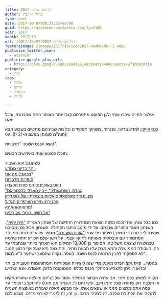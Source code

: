 ```yaml
---
title: לקראת אייקון 2017
author: נמרוד איזנברג
type: post
date: 2017-10-07T08:33:22+00:00
guid: https://aizenimr.wordpress.com/?p=2186
year: 2017
month: 2017/10
url: /2017/10/07/לקראת-אייקון-2017/
featureImage: /images/2017/10/icon2017-newheader-1.webp
publicize_twitter_user:
  - aizenimr
publicize_google_plus_url:
  - https://plus.google.com/108430814102045194842/posts/SfjmKHjn5je
category:
  - כללי
tags:
  - אגודה
  - אייקון
  - גיקיאדה
  - קהילה

---
```

אילוצי החיים עיכבו אותי ולכן הפוסט מתפרסם קצת יותר מאוחר ממה שתכננתי, ובכל זאת:

[כנס אייקון][1] למדע בדיוני, פנטזיה, משחקי תפקידים וכל מה שביניהם מתקיים בשבוע הבא (חוה"מ סוכות) בפעם ה-21 (!). יאי!

נושא הכנס השנה: "תרבויות".

תוכלו למצוא אותי באירועים הבאים:

[<span lang="he-IL">כשהנבל הוא הגיבור</span>][2]<span style="font-family:Liberation Serif, serif;"><span lang="en-US"><br /> </span></span>[<span lang="he-IL">יותר בדיוני ממדע</span>][3]<span style="font-family:Liberation Serif, serif;"><span lang="en-US"><br /> </span></span>[<span lang="he-IL">מי אני</span><span style="font-family:Liberation Serif, serif;"><span lang="en-US">? </span></span><span lang="he-IL">מה אני</span>][4]<span style="font-family:Liberation Serif, serif;"><span lang="en-US">?<br /> </span></span>[<span lang="he-IL">סופרות מדברות</span>][5]<span style="font-family:Liberation Serif, serif;"><span lang="en-US"><br /> </span></span>[<span lang="he-IL">ניווט באוקיינוס הסיפורת הקצרה</span>][6]<span style="font-family:Liberation Serif, serif;"><span lang="en-US"><br /> </span></span><span lang="en-US"><a href="http://program.iconfestival.org.il/icon2017/sessions/%D7%92%D7%91%D7%A8%D7%AA-%D7%94%D7%A9%D7%AA%D7%92%D7%A2%D7%AA-%E2%80%93-%D7%91%D7%99%D7%9F-%D7%94%D7%90%D7%A8%D7%9C%D7%99-%D7%9C%D7%91%D7%9C%D7%98%D7%A8%D7%99%D7%A7%D7%A1">"גברת, השתגעת?!" – בין הארלי לבלטריקס</a></span><span style="font-family:Liberation Serif, serif;"><span lang="en-US"><br /> </span></span>[<span lang="he-IL">מין</span><span style="font-family:Liberation Serif, serif;"><span lang="en-US">, </span></span><span lang="he-IL">מגדר ומולטיסקסואליות ביצירותיו של ג</span><span style="font-family:Liberation Serif, serif;"><span lang="en-US">'</span></span><span lang="he-IL">וס וידון</span>][7]<span style="font-family:Liberation Serif, serif;"><span lang="en-US"><br /> </span></span>[<span lang="he-IL">אבן ירח</span><span style="font-family:Liberation Serif, serif;"><span lang="en-US">: </span></span><span lang="he-IL">חידון הערפדים הגדול</span>][8]<span style="font-family:Liberation Serif, serif;"><span lang="en-US"><br /> </span></span>[<span lang="he-IL">מוהאהאהאהא</span>][9]<span style="font-family:Liberation Serif, serif;"><span lang="en-US">!<br /> </span></span>[<span lang="he-IL">על</span><span style="font-family:Liberation Serif, serif;"><span lang="en-US">-</span></span><span lang="he-IL">חושי</span><span style="font-family:Liberation Serif, serif;"><span lang="en-US">: </span></span><span lang="he-IL">גיבורי על בינינו</span><span style="font-family:Liberation Serif, serif;"><span lang="en-US">? </span></span>][10]

כמו בכל שנה, את הכנס מלווה הוצאת המהדורה החדשה של שנתון האגודה ["היה יהיה"][11]. השנתון מאגד סיפורים שנכתבו על ידי מיטב כותבי הקהילה. השנתון מכיל גם (מסיבה שאינה לי ברורה די הצורך) סיפור פרי עטי. ["אורה השבורה"][12] מספר על אדם דוחה במיוחד המתמודד עם אובססיה מעוותת לתיקון עצמי, על רקע עולם הכורע תחת קידמה טכנולוגית שיצאה משליטה. הסיפור בן 13,000 המילים הוא הארוך ביותר שכתבתי עד כה. העבודה הממושכת והמאומצת עליו תבעה מחיר, והתוצאה היא שעל אף הרצון הטוב לא הספקתי להכין הרצאה לכנס השנה. באסה. נקווה שהמצב ישתפר ב"עולמות".

בנוסף... [פרס גפן][13]! הפרס מוענק מדי שנה ליצירות המקוריות והמתורגמות הטובות ביותר בז'אנר. ניתן להצביע במהלך הכנס בקלפי הממוקמת בדוכן האגודה. אנא הצביעו!

מקווה לפגוש בכם מחר. אני אהיה הבחור הגמלוני והמרושל בג'ינס וחולצה שחורה גיקית או חולצת רוק שחורה שכל הזמן רעב, עייף וחם לו. אשמח אם תוכלו להיתקל בי ולומר עד כמה אתם מרוצים ממני או שונאים אותי. אני מבקש מאלה שיבחרו באופציה השנייה לתת לי את הכתובת שלכם. זה לצורכי מדגם. כן זהו, זה לגמרי לצורכי מדגם. נשבע לכם.

 [1]: http://2017.iconfestival.org.il/
 [2]: http://program.iconfestival.org.il/icon2017/sessions/%D7%9B%D7%A9%D7%94%D7%A0%D7%91%D7%9C-%D7%94%D7%95%D7%90-%D7%94%D7%92%D7%99%D7%91%D7%95%D7%A8
 [3]: http://program.iconfestival.org.il/icon2017/sessions/%D7%99%D7%95%D7%AA%D7%A8-%D7%91%D7%93%D7%99%D7%95%D7%A0%D7%99-%D7%9E%D7%9E%D7%93%D7%A2
 [4]: http://program.iconfestival.org.il/icon2017/sessions/%D7%9E%D7%99-%D7%90%D7%A0%D7%99-%D7%9E%D7%94-%D7%90%D7%A0%D7%99
 [5]: http://program.iconfestival.org.il/icon2017/sessions/%D7%A1%D7%95%D7%A4%D7%A8%D7%95%D7%AA-%D7%9E%D7%93%D7%91%D7%A8%D7%95%D7%AA
 [6]: http://program.iconfestival.org.il/icon2017/sessions/%D7%A0%D7%99%D7%95%D7%95%D7%98-%D7%91%D7%90%D7%95%D7%A7%D7%99%D7%99%D7%A0%D7%95%D7%A1-%D7%94%D7%A1%D7%99%D7%A4%D7%95%D7%A8%D7%AA-%D7%94%D7%A7%D7%A6%D7%A8%D7%94
 [7]: http://program.iconfestival.org.il/icon2017/sessions/%D7%9E%D7%99%D7%9F-%D7%9E%D7%92%D7%93%D7%A8-%D7%95%D7%9E%D7%95%D7%9C%D7%98%D7%99%D7%A1%D7%A7%D7%A1%D7%95%D7%90%D7%9C%D7%99%D7%95%D7%AA-%D7%91%D7%99%D7%A6%D7%99%D7%A8%D7%95%D7%AA%D7%99%D7%95-%D7%A9%D7%9C-%D7%92%D7%95%D7%A1-%D7%95%D7%99%D7%93%D7%95%D7%9F
 [8]: http://program.iconfestival.org.il/icon2017/sessions/%D7%90%D7%91%D7%9F-%D7%99%D7%A8%D7%97-%D7%97%D7%99%D7%93%D7%95%D7%9F-%D7%94%D7%A2%D7%A8%D7%A4%D7%93%D7%99%D7%9D-%D7%94%D7%92%D7%93%D7%95%D7%9C
 [9]: http://program.iconfestival.org.il/icon2017/sessions/%D7%9E%D7%95%D7%94%D7%90%D7%94%D7%90%D7%94%D7%90%D7%94%D7%90
 [10]: http://program.iconfestival.org.il/icon2017/sessions/%D7%A2%D7%9C-%D7%97%D7%95%D7%A9%D7%99-%D7%92%D7%99%D7%91%D7%95%D7%A8%D7%99-%D7%A2%D7%9C-%D7%91%D7%99%D7%A0%D7%99%D7%A0%D7%95
 [11]: http://annual.sf-f.org.il/?cat=13
 [12]: http://annual.sf-f.org.il/?stories=%d7%90%d7%95%d7%a8%d7%94-%d7%94%d7%a9%d7%91%d7%95%d7%a8%d7%94
 [13]: http://geffen.sf-f.org.il/?p=1416